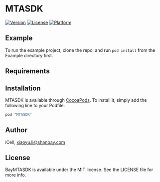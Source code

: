 # MTASDK

[![Version](https://img.shields.io/cocoapods/v/MTASDK.svg?style=flat)](http://cocoapods.org/pods/MTASDK)
[![License](https://img.shields.io/cocoapods/l/MTASDK.svg?style=flat)](http://cocoapods.org/pods/MTASDK)
[![Platform](https://img.shields.io/cocoapods/p/MTASDK.svg?style=flat)](http://cocoapods.org/pods/MTASDK)

## Example

To run the example project, clone the repo, and run `pod install` from the Example directory first.

## Requirements

## Installation

MTASDK is available through [CocoaPods](http://cocoapods.org). To install
it, simply add the following line to your Podfile:

```ruby
pod "MTASDK"
```

## Author

iCell, xiaoyu.li@shanbay.com

## License

BayMTASDK is available under the MIT license. See the LICENSE file for more info.
